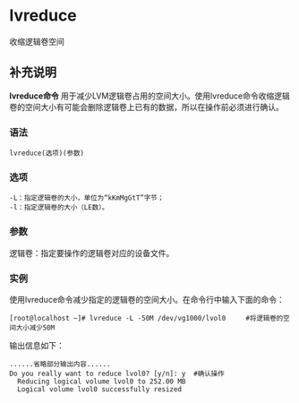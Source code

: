 #  lvreduce

收缩逻辑卷空间

##  补充说明

**lvreduce命令**
用于减少LVM逻辑卷占用的空间大小。使用lvreduce命令收缩逻辑卷的空间大小有可能会删除逻辑卷上已有的数据，所以在操作前必须进行确认。

###  语法

    
    
    lvreduce(选项)(参数)
    

###  选项

    
    
    -L：指定逻辑卷的大小，单位为“kKmMgGtT”字节；
    -l：指定逻辑卷的大小（LE数）。
    

###  参数

逻辑卷：指定要操作的逻辑卷对应的设备文件。

###  实例

使用lvreduce命令减少指定的逻辑卷的空间大小。在命令行中输入下面的命令：

    
    
    [root@localhost ~]# lvreduce -L -50M /dev/vg1000/lvol0     #将逻辑卷的空间大小减少50M
    

输出信息如下：

    
    
    ......省略部分输出内容......  
    Do you really want to reduce lvol0? [y/n]: y  #确认操作  
      Reducing logical volume lvol0 to 252.00 MB  
      Logical volume lvol0 successfully resized
    

